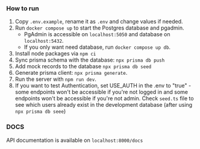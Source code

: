 ### How to run

1. Copy `.env.example`, rename it as `.env` and change values if needed.
2. Run `docker compose up` to start the Postgres database and pgadmin.
   - PgAdmin is accessible on `localhost:5050` and database on `localhost:5432`.
   - If you only want need database, run `docker compose up db`.
3. Install node packages via `npm ci`
4. Sync prisma schema with the database: `npx prisma db push`
5. Add mock records to the database `npx prisma db seed`
6. Generate prisma client: `npx prisma generate`.
7. Run the server with `npm run dev`.
8. If you want to test Authentication, set USE_AUTH in the .env to "true" - some endpoints won't be
accessible if you're not logged in and some endpoints won't be accessible if you're not admin.
Check `seed.ts` file to see which users already exist in the development database (after using `npx prisma db seee`)

### DOCS
API documentation is available on `localhost:8000/docs`